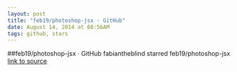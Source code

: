 ```yaml
---
layout: post
title: "feb19/photoshop-jsx · GitHub"
date: August 14, 2014 at 08:56AM
tags: github, stars
---
```

##feb19/photoshop-jsx · GitHub
fabiantheblind starred feb19/photoshop-jsx
[link to source](http://ift.tt/1t1LVQo) 
